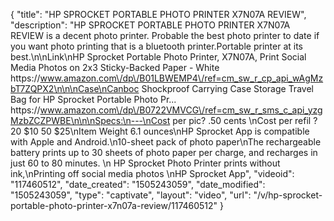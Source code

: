 {
    "title": "HP SPROCKET PORTABLE PHOTO PRINTER X7N07A REVIEW",
    "description": "HP SPROCKET PORTABLE PHOTO PRINTER X7N07A REVIEW is a decent photo printer. Probable the best photo printer to date if you want photo printing that is a bluetooth printer.Portable printer at its best.\n\nLink\nHP Sprocket Portable Photo Printer, X7N07A, Print Social Media Photos on 2x3 Sticky-Backed Paper - White https:\/\/www.amazon.com\/dp\/B01LBWEMP4\/ref=cm_sw_r_cp_api_wAgMzbT7ZQPX2\n\n\nCase\nCanboc Shockproof Carrying Case Storage Travel Bag for HP Sprocket Portable Photo Pr... https:\/\/www.amazon.com\/dp\/B0722VMVCG\/ref=cm_sw_r_sms_c_api_yzgMzbZCZPWBE\n\n\nSpecs:\n---\nCost per pic? .50 cents \nCost per refil ? 20 $10 50 $25\nItem Weight 6.1 ounces\nHP Sprocket App is compatible with Apple and Android.\n10-sheet pack of photo paper\nThe rechargeable battery prints up to 30 sheets of photo paper per charge, and recharges in just 60 to 80 minutes. \n HP Sprocket Photo Printer prints without ink,\nPrinting off social media photos \nHP Sprocket App",
    "videoid": "117460512",
    "date_created": "1505243059",
    "date_modified": "1505243059",
    "type": "captivate",
    "layout": "video",
    "url": "\/v\/hp-sprocket-portable-photo-printer-x7n07a-review\/117460512"
}
